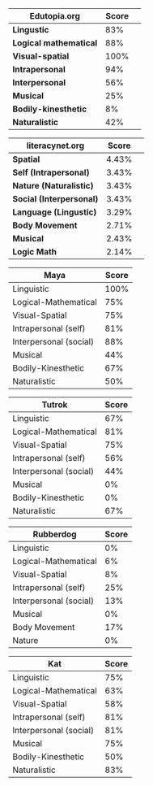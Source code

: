 | Edutopia.org | Score ||
|---|---|---|
|**Lingustic**| 83% | 
|**Logical mathematical**| 88% |
|**Visual-spatial**| 100% |
|**Intrapersonal**| 94% |
|**Interpersonal**| 56% |
|**Musical**| 25% |
|**Bodily-kinesthetic**| 8% |
|**Naturalistic**| 42% |

| literacynet.org |Score ||
|---|---|---|
|**Spatial**| 4.43% |
|**Self (Intrapersonal)**| 3.43% |
|**Nature (Naturalistic)**| 3.43% |
|**Social (Interpersonal)**| 3.43% |
|**Language (Lingustic)**| 3.29% |
|**Body Movement**| 2.71% |
|**Musical**| 2.43% |
|**Logic Math**| 2.14% |

| Maya | Score |
|---|---|
Linguistic | 100%
Logical-Mathematical | 75%
Visual-Spatial | 75%
Intrapersonal (self) | 81%
Interpersonal (social) | 88% 
Musical | 44%
Bodily-Kinesthetic | 67%
Naturalistic | 50%

| Tutrok | Score |
|---|---|
Linguistic | 67%
Logical-Mathematical | 81%
Visual-Spatial | 75%
Intrapersonal (self) | 56%
Interpersonal (social) | 44%
Musical | 0%
Bodily-Kinesthetic | 0%
Naturalistic | 67%

| Rubberdog | Score |
|---|---|
Linguistic | 0% |
Logical-Mathematical | 6% |
Visual-Spatial | 8% |
Intrapersonal (self) | 25% |
Interpersonal (social) | 13% |
Musical | 0% | 
Body Movement | 17% |
Nature | 0% |

| Kat | Score |
|---|---|
Linguistic | 75%
Logical-Mathematical | 63%
Visual-Spatial | 58%
Intrapersonal (self) | 81%
Interpersonal (social) | 81%
Musical | 75%
Bodily-Kinesthetic | 50%
Naturalistic | 83%






